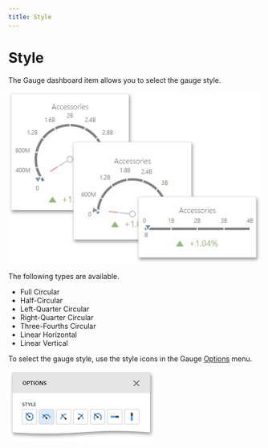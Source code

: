 ```yaml
---
title: Style
---
```

# Style
The Gauge dashboard item allows you to select the gauge style.

![wdd-gauges-style](../../../../images/Img125775.png)

The following types are available.
* Full Circular
* Half-Circular
* Left-Quarter Circular
* Right-Quarter Circular
* Three-Fourths Circular
* Linear Horizontal
* Linear Vertical

To select the gauge style, use the style icons in the Gauge [Options](../../../../../dashboard-for-web/articles/web-dashboard-designer-mode/ui-elements/dashboard-item-menu.md) menu.

![wdd-gauge-style-options](../../../../images/Img125777.png)